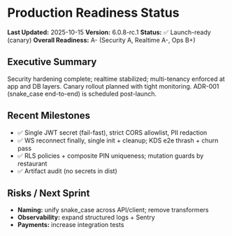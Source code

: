 # Production Readiness Status

**Last Updated:** 2025-10-15
**Version:** 6.0.8-rc.1
**Status:** ✅ Launch-ready (canary)
**Overall Readiness:** A- (Security A, Realtime A-, Ops B+)

## Executive Summary
Security hardening complete; realtime stabilized; multi-tenancy enforced at app and DB layers. Canary rollout planned with tight monitoring. ADR-001 (snake_case end-to-end) is scheduled post-launch.

## Recent Milestones
- ✅ Single JWT secret (fail-fast), strict CORS allowlist, PII redaction
- ✅ WS reconnect finally, single init + cleanup; KDS e2e thrash + churn pass
- ✅ RLS policies + composite PIN uniqueness; mutation guards by restaurant
- ✅ Artifact audit (no secrets in dist)

## Risks / Next Sprint
- **Naming:** unify snake_case across API/client; remove transformers
- **Observability:** expand structured logs + Sentry
- **Payments:** increase integration tests
